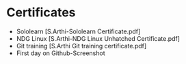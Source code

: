 # Certificates
* Sololearn [S.Arthi-Sololearn Certificate.pdf]
* NDG Linux [S.Arthi-NDG Linux Unhatched Certificate.pdf]
* Git training [S.Arthi Git training certificate.pdf]
* First day on Github-Screenshot
